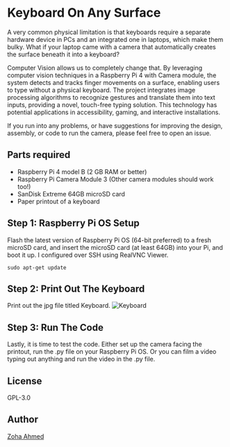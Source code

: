 # Keyboard On Any Surface
A very common physical limitation is that keyboards require a separate hardware device in PCs and an integrated one in laptops, which make them bulky. What if your laptop came with a camera that automatically creates the surface beneath it into a keyboard?

Computer Vision allows us to completely change that. By leveraging computer vision techniques in a Raspberry Pi 4 with Camera module, the system detects and tracks finger movements on a surface, enabling users to type without a physical keyboard. The project integrates image processing algorithms to recognize gestures and translate them into text inputs, providing a novel, touch-free typing solution. This technology has potential applications in accessibility, gaming, and interactive installations.

If you run into any problems, or have suggestions for improving the design, assembly, or code to run the camera, please feel free to open an issue.

## Parts required
- Raspberry Pi 4 model B (2 GB RAM or better)
- Raspberry Pi Camera Module 3 (Other camera modules should work too!)
- SanDisk Extreme 64GB microSD card
- Paper printout of a keyboard

## Step 1: Raspberry Pi OS Setup
Flash the latest version of Raspberry Pi OS (64-bit preferred) to a fresh microSD card, and insert the microSD card (at least 64GB) into your Pi, and boot it up. I configured over SSH using RealVNC Viewer.
```
sudo apt-get update
```

## Step 2: Print Out The Keyboard
Print out the jpg file titled Keyboard.
![Keyboard](https://github.com/user-attachments/assets/4c6eb456-a976-47c2-bce3-9709ba35b8dc)

## Step 3: Run The Code
Lastly, it is time to test the code. Either set up the camera facing the printout, run the .py file on your Raspberry Pi OS. Or you can film a video typing out anything and run the video in the .py file.

## License
GPL-3.0

## Author
[Zoha Ahmed](https://github.com/zoha-a)
